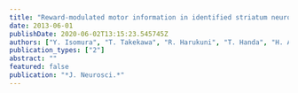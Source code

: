 ```yaml
---
title: "Reward-modulated motor information in identified striatum neurons"
date: 2013-06-01
publishDate: 2020-06-02T13:15:23.545745Z
authors: ["Y. Isomura", "T. Takekawa", "R. Harukuni", "T. Handa", "H. Aizawa", "M. Takada", "T. Fukai"]
publication_types: ["2"]
abstract: ""
featured: false
publication: "*J. Neurosci.*"
---
```



